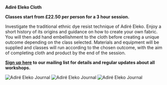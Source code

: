 **Adiré Eleko Cloth**

**Classes start from £22.50 per person for a 3 hour session.**

Investigate the traditional ethnic dye resist technique of Adiré Eleko. 
Enjoy a short history of its origins and guidance on how to create your own fabric. You will then add hand embellishment to the cloth before creating a unique outcome depending on the class selected. 
Materials and equipment will be supplied and classes will run according to the chosen outcome, with the aim of completing cloth and product by the end of the session.

**[Sign up here](/contact) to our mailing list for details and regular updates about all workshops.**

![Adiré Eleko Journal](http://textilesatthestablehouse.co.uk/assets/AdireJournal1.jpg)
![Adiré Eleko Journal](http://textilesatthestablehouse.co.uk/assets/AdireJournal2.jpg)
![Adiré Eleko Journal](http://textilesatthestablehouse.co.uk/assets/AdireJournal2.jpg)
